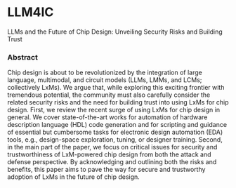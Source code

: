 # LLM4IC
LLMs and the Future of Chip Design: Unveiling Security Risks and Building Trust

### Abstract
Chip design is about to be revolutionized by the integration of large language, multimodal, and circuit models (LLMs, LMMs, and LCMs; collectively LxMs). We argue that, while exploring this exciting frontier with tremendous potential, the community must also carefully consider the related security risks and the need for building trust into using LxMs for chip design. First, we review the recent surge of using LxMs for chip design in general. We cover state-of-the-art works for automation of hardware description language (HDL) code generation and for scripting and guidance of essential but cumbersome tasks for electronic design automation (EDA) tools, e.g., design-space exploration, tuning, or designer training. Second, in the main part of the paper, we focus on critical issues for security and trustworthiness of LxM-powered chip design from both the attack and defense perspective. By acknowledging and outlining both the risks and benefits, this paper aims to pave the way for secure and trustworthy adoption of LxMs in the future of chip design.
